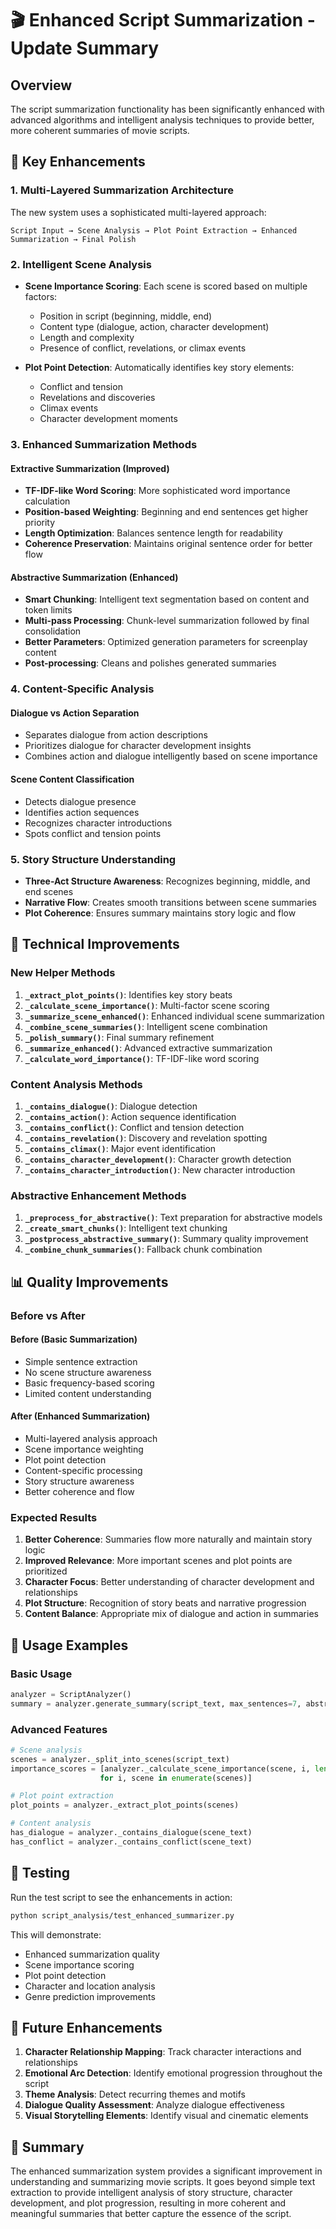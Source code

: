# 🎬 Enhanced Script Summarization - Update Summary

## Overview

The script summarization functionality has been significantly enhanced with advanced algorithms and intelligent analysis techniques to provide better, more coherent summaries of movie scripts.

## 🚀 Key Enhancements

### 1. **Multi-Layered Summarization Architecture**

The new system uses a sophisticated multi-layered approach:

```
Script Input → Scene Analysis → Plot Point Extraction → Enhanced Summarization → Final Polish
```

### 2. **Intelligent Scene Analysis**

- **Scene Importance Scoring**: Each scene is scored based on multiple factors:
  - Position in script (beginning, middle, end)
  - Content type (dialogue, action, character development)
  - Length and complexity
  - Presence of conflict, revelations, or climax events

- **Plot Point Detection**: Automatically identifies key story elements:
  - Conflict and tension
  - Revelations and discoveries
  - Climax events
  - Character development moments

### 3. **Enhanced Summarization Methods**

#### **Extractive Summarization (Improved)**
- **TF-IDF-like Word Scoring**: More sophisticated word importance calculation
- **Position-based Weighting**: Beginning and end sentences get higher priority
- **Length Optimization**: Balances sentence length for readability
- **Coherence Preservation**: Maintains original sentence order for better flow

#### **Abstractive Summarization (Enhanced)**
- **Smart Chunking**: Intelligent text segmentation based on content and token limits
- **Multi-pass Processing**: Chunk-level summarization followed by final consolidation
- **Better Parameters**: Optimized generation parameters for screenplay content
- **Post-processing**: Cleans and polishes generated summaries

### 4. **Content-Specific Analysis**

#### **Dialogue vs Action Separation**
- Separates dialogue from action descriptions
- Prioritizes dialogue for character development insights
- Combines action and dialogue intelligently based on scene importance

#### **Scene Content Classification**
- Detects dialogue presence
- Identifies action sequences
- Recognizes character introductions
- Spots conflict and tension points

### 5. **Story Structure Understanding**

- **Three-Act Structure Awareness**: Recognizes beginning, middle, and end scenes
- **Narrative Flow**: Creates smooth transitions between scene summaries
- **Plot Coherence**: Ensures summary maintains story logic and flow

## 🔧 Technical Improvements

### **New Helper Methods**

1. **`_extract_plot_points()`**: Identifies key story beats
2. **`_calculate_scene_importance()`**: Multi-factor scene scoring
3. **`_summarize_scene_enhanced()`**: Enhanced individual scene summarization
4. **`_combine_scene_summaries()`**: Intelligent scene combination
5. **`_polish_summary()`**: Final summary refinement
6. **`_summarize_enhanced()`**: Advanced extractive summarization
7. **`_calculate_word_importance()`**: TF-IDF-like word scoring

### **Content Analysis Methods**

1. **`_contains_dialogue()`**: Dialogue detection
2. **`_contains_action()`**: Action sequence identification
3. **`_contains_conflict()`**: Conflict and tension detection
4. **`_contains_revelation()`**: Discovery and revelation spotting
5. **`_contains_climax()`**: Major event identification
6. **`_contains_character_development()`**: Character growth detection
7. **`_contains_character_introduction()`**: New character introduction

### **Abstractive Enhancement Methods**

1. **`_preprocess_for_abstractive()`**: Text preparation for abstractive models
2. **`_create_smart_chunks()`**: Intelligent text chunking
3. **`_postprocess_abstractive_summary()`**: Summary quality improvement
4. **`_combine_chunk_summaries()`**: Fallback chunk combination

## 📊 Quality Improvements

### **Before vs After**

#### **Before (Basic Summarization)**
- Simple sentence extraction
- No scene structure awareness
- Basic frequency-based scoring
- Limited content understanding

#### **After (Enhanced Summarization)**
- Multi-layered analysis approach
- Scene importance weighting
- Plot point detection
- Content-specific processing
- Story structure awareness
- Better coherence and flow

### **Expected Results**

1. **Better Coherence**: Summaries flow more naturally and maintain story logic
2. **Improved Relevance**: More important scenes and plot points are prioritized
3. **Character Focus**: Better understanding of character development and relationships
4. **Plot Structure**: Recognition of story beats and narrative progression
5. **Content Balance**: Appropriate mix of dialogue and action in summaries

## 🎯 Usage Examples

### **Basic Usage**
```python
analyzer = ScriptAnalyzer()
summary = analyzer.generate_summary(script_text, max_sentences=7, abstractive=False)
```

### **Advanced Features**
```python
# Scene analysis
scenes = analyzer._split_into_scenes(script_text)
importance_scores = [analyzer._calculate_scene_importance(scene, i, len(scenes)) 
                    for i, scene in enumerate(scenes)]

# Plot point extraction
plot_points = analyzer._extract_plot_points(scenes)

# Content analysis
has_dialogue = analyzer._contains_dialogue(scene_text)
has_conflict = analyzer._contains_conflict(scene_text)
```

## 🧪 Testing

Run the test script to see the enhancements in action:

```bash
python script_analysis/test_enhanced_summarizer.py
```

This will demonstrate:
- Enhanced summarization quality
- Scene importance scoring
- Plot point detection
- Character and location analysis
- Genre prediction improvements

## 🔮 Future Enhancements

1. **Character Relationship Mapping**: Track character interactions and relationships
2. **Emotional Arc Detection**: Identify emotional progression throughout the script
3. **Theme Analysis**: Detect recurring themes and motifs
4. **Dialogue Quality Assessment**: Analyze dialogue effectiveness
5. **Visual Storytelling Elements**: Identify visual and cinematic elements

## 📝 Summary

The enhanced summarization system provides a significant improvement in understanding and summarizing movie scripts. It goes beyond simple text extraction to provide intelligent analysis of story structure, character development, and plot progression, resulting in more coherent and meaningful summaries that better capture the essence of the script.
